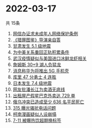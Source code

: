 # 2022-03-17
  共 15条

  <!-- BEGIN -->
  <!-- 最后更新时间:Thu Mar 17 2022 03:13:12 GMT+0000 (Coordinated Universal Time) -->
  1. [网信办证求未成年人网络保护条例](https://www.zhihu.com/search?q=游戏防沉迷)
1. [《猎罪图鉴》导演亲自答](https://www.zhihu.com/search?q=猎罪图鉴)
1. [甘肃发生 5.1 级地震](https://www.zhihu.com/search?q=甘肃地震)
1. [为中美关系重回正轨积累条件](https://www.zhihu.com/search?q=中美关系)
1. [武汉疫情疑似与美国进口冰鲜龙虾相关](https://www.zhihu.com/search?q=武汉疫情)
1. [詹姆斯 30+9 湖人负猛龙](https://www.zhihu.com/search?q=湖人)
1. [消息称华为将推出 5G 手机壳](https://www.zhihu.com/search?q=5G手机壳)
1. [库里 47 分勇士 4 连胜](https://www.zhihu.com/search?q=勇士)
1. [日本发生 7.4 级地震](https://www.zhihu.com/search?q=日本地震)
1. [网友批潘长江为卖酒无底线](https://www.zhihu.com/search?q=潘长江卖酒)
1. [出租屋产假星巴克外卖达 729 单](https://www.zhihu.com/search?q=假星巴克)
1. [俄乌冲突已造成至少 636 名平民死亡](https://www.zhihu.com/search?q=俄乌冲突造成平民死亡)
1. [315 曝光骚扰电话问题](https://www.zhihu.com/search?q=骚扰电话)
1. [柯南漫画疑似人设崩塌 ](https://www.zhihu.com/search?q=柯南)
1. [7-11 被曝热饮超期换标签](https://www.zhihu.com/search?q=热饮超期换标签)
  <!-- END -->
  